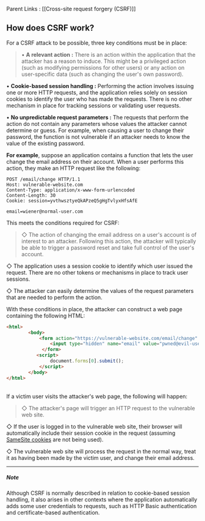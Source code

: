 Parent Links : [[Cross-site request forgery (CSRF)]]     

## How does CSRF work?
  
For a CSRF attack to be possible, three key conditions must be in place: 

>• **A relevant action :** 
>There is an action within the application that the attacker has a reason to induce. This might be a privileged action (such as modifying permissions for other users) or any action on user-specific data (such as changing the user's own password).
>  
• **Cookie-based session handling :** 
Performing the action involves issuing one or more HTTP requests, and the application relies solely on session cookies to identify the user who has made the requests. There is no other mechanism in place for tracking sessions or validating user requests.
>
• **No unpredictable request parameters :** 
The requests that perform the action do not contain any parameters whose values the attacker cannot determine or guess. For example, when causing a user to change their password, the function is not vulnerable if an attacker needs to know the value of the existing password.  
  
**For example**, suppose an application contains a function that lets the user change the email address on their account. When a user performs this action, they make an HTTP request like the following:  
```http 
POST /email/change HTTP/1.1  
Host: vulnerable-website.com  
Content-Type: application/x-www-form-urlencoded  
Content-Length: 30  
Cookie: session=yvthwsztyeQkAPzeQ5gHgTvlyxHfsAfE  
  
email=wiener@normal-user.com
```

This meets the conditions required for CSRF:  

>◇ The action of changing the email address on a user's account is of interest to an attacker. Following this action, the attacker will typically be able to trigger a password reset and take full control of the user's account.  
>
◇ The application uses a session cookie to identify which user issued the request. There are no other tokens or mechanisms in place to track user sessions.  
>
◇ The attacker can easily determine the values of the request parameters that are needed to perform the action.  
  
With these conditions in place, the attacker can construct a web page containing the following HTML:  
```html
<html>  
        <body>  
            <form action="https://vulnerable-website.com/email/change" method="POST">  
                <input type="hidden" name="email" value="pwned@evil-user.net" />  
             </form>  
           <script>  
                document.forms[0].submit();  
            </script>  
        </body>  
</html>   

```  
  
  <br>
If a victim user visits the attacker's web page, the following will happen:  

>◇ The attacker's page will trigger an HTTP request to the vulnerable web site. 
> 
◇ If the user is logged in to the vulnerable web site, their browser will automatically include their session cookie in the request (assuming [SameSite cookies](https://portswigger.net/web-security/csrf/samesite-cookies) are not being used).
>
◇ The vulnerable web site will process the request in the normal way, treat it as having been made by the victim user, and change their email address.  
  
  ---

##### Note

Although CSRF is normally described in relation to cookie-based session handling, it also arises in other contexts where the application automatically adds some user credentials to requests, such as HTTP Basic authentication and certificate-based authentication.